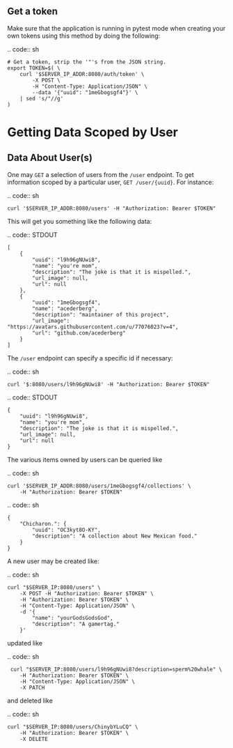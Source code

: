 
Get a token
-------------------------------------------------------------------------------

Make sure that the application is running in pytest mode when creating your own
tokens using this method by doing the following:

.. code:: sh

    # Get a token, strip the '"'s from the JSON string.
    export TOKEN=$( \
        curl '$SERVER_IP_ADDR:8080/auth/token' \
            -X POST \
            -H "Content-Type: Application/JSON" \
            --data '{"uuid": "1meGbogsgf4"}' \
        | sed 's/"//g'
    )


Getting Data Scoped by User
===============================================================================

Data About User(s)
-------------------------------------------------------------------------------

One may ``GET`` a selection of users from the `/user` endpoint. To get
information scoped by a particular user, ``GET /user/{uuid}``. For instance:

.. code:: sh

    curl '$SERVER_IP_ADDR:8080/users' -H "Authorization: Bearer $TOKEN"

This will get you something like the following data:

.. code:: STDOUT

    [
        {
            "uuid": "l9h96gNUwi8",
            "name": "you're mom",
            "description": "The joke is that it is mispelled.",
            "url_image": null,
            "url": null
        },
        {
            "uuid": "1meGbogsgf4",
            "name": "acederberg",
            "description": "maintainer of this project",
            "url_image": "https://avatars.githubusercontent.com/u/77076023?v=4",
            "url": "github.com/acederberg"
        }
    ]


The `/user` endpoint can specify a specific id if necessary:

.. code:: sh

    curl '$:8080/users/l9h96gNUwi8' -H "Authorization: Bearer $TOKEN"


.. code:: STDOUT

    {
        "uuid": "l9h96gNUwi8",
        "name": "you're mom",
        "description": "The joke is that it is mispelled.",
        "url_image": null,
        "url": null
    }

The various items owned by users can be queried like

.. code:: sh

    curl '$SERVER_IP_ADDR:8080/users/1meGbogsgf4/collections' \
        -H "Authorization: Bearer $TOKEN"


.. code:: sh

    {
        "Chicharon.": {
            "uuid": "OC3kyt8O-KY",
            "description": "A collection about New Mexican food."
        }
    }


A new user may be created like:

.. code:: sh

    curl "$SERVER_IP:8080/users" \
        -X POST -H "Authorization: Bearer $TOKEN" \
        -H "Authorization: Bearer $TOKEN" \
        -H "Content-Type: Application/JSON" \
        -d '{
            "name": "yourGodsGodsGod",
            "description": "A gamertag."
        }'


updated like

.. code:: sh

     curl "$SERVER_IP:8080/users/l9h96gNUwi8?description=sperm%20whale" \
        -H "Authorization: Bearer $TOKEN" \
        -H "Content-Type: Application/JSON" \
        -X PATCH


and deleted like

.. code:: sh

    curl "$SERVER_IP:8080/users/ChinybYLuCQ" \
        -H "Authorization: Bearer $TOKEN" \
        -X DELETE
